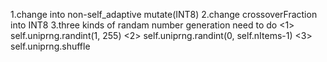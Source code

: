 
1.change into non-self_adaptive mutate(INT8)
2.change crossoverFraction into INT8
3.three kinds of randam number generation need to do
<1> self.uniprng.randint(1, 255)
<2> self.uniprng.randint(0, self.nItems-1)
<3> self.uniprng.shuffle
    